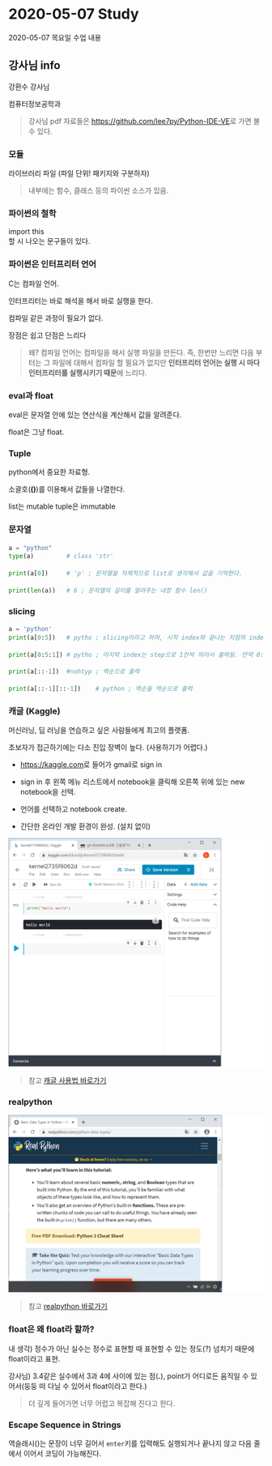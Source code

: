 # 2020-05-07 Study

2020-05-07 목요일 수업 내용

## 강사님 info

강환수 강사님

컴퓨터정보공학과

> 강사님 pdf 자료들은 <https://github.com/lee7py/Python-IDE-VE>로 가면 볼 수 있다.

### 모듈

라이브러리 파일 (파일 단위! 패키지와 구분하자)

> 내부에는 함수, 클래스 등의 파이썬 소스가 있음.

### 파이썬의 철학

import this  
할 시 나오는 문구들이 있다.

### 파이썬은 인터프리터 언어

C는 컴파일 언어.

인터프리터는 바로 해석을 해서 바로 실행을 한다.

컴파일 같은 과정이 필요가 없다.

장점은 쉽고 단점은 느리다

> 왜? 컴파일 언어는 컴파일을 해서 실행 파일을 만든다. 즉, 한번만 느리면 다음 부터는 그 파일에 대해서 컴파일 할 필요가 없지만 **인터프리터 언어는 실행 시 마다 인터프리터를 실행시키기 때문**에 느리다.

### eval과 float

eval은 문자열 안에 있는 연산식을 계산해서 값을 알려준다.

float은 그냥 float.

### Tuple

python에서 중요한 자료형.

소괄호(**()**)를 이용해서 값들을 나열한다.

list는 mutable
tuple은 immutable

### 문자열

```python
a = "python"
type(a)         # class 'str'

print(a[0])     # 'p' ; 문자열을 자체적으로 list로 생각해서 값을 기억한다.

print(len(a))   # 6 ; 문자열의 길이를 알려주는 내장 함수 len()
```

### slicing

```python
a = 'python'
print(a[0:5])   # pytho ; slicing이라고 하며, 시작 index와 끝나는 지점의 index 값을 지정하여서 출력.

print(a[0:5:1]) # pytho ; 마지막 index는 step으로 1칸씩 띄어서 출력됨. 만약 0:5:2라면 2칸씩 띄어져서 pto.

print(a[::-1])  #nohtyp ; 역순으로 출력

print(a[::-1][::-1])    # python ; 역순을 역순으로 출력
```

### 캐글 (Kaggle)

머신러닝, 딥 러닝을 연습하고 싶은 사람들에게 최고의 플랫폼.

초보자가 접근하기에는 다소 진입 장벽이 높다. (사용하기가 어렵다.)

- <https://kaggle.com>로 들어가 gmail로 sign in

- sign in 후 왼쪽 메뉴 리스트에서 notebook을 클릭해 오른쪽 위에 있는 new notebook을 선택.

- 언어를 선택하고 notebook create.

- 간단한 온라인 개발 환경이 완성. (설치 없이)

![kaggle](../../img/ve_python/kaggle.png)

> 참고 [캐글 사용법 바로가기](<https://github.com/lee7py/Python-IDE-VE/blob/master/%5B%EB%8B%A4%EC%96%91%ED%95%9C%20%EA%B0%9C%EB%B0%9C%ED%99%98%EA%B2%BD%200507%EB%AA%A9%5D%20(4~4%EC%8B%9C%EA%B0%84)%20%EC%BA%90%EA%B8%80%20%ED%99%9C%EC%9A%A9.pdf>)

### realpython

![realpython](../../img/ve_python/realpython.png)

> 참고 [realpython 바로가기](https://realpython.com/python-data-types/)

### float은 왜 float라 할까?

내 생각) 정수가 아닌 실수는 정수로 표현할 때 표현할 수 있는 정도(?) 넘치기 때문에 float이라고 표현.

강사님) 3.4같은 실수에서 3과 4에 사이에 있는 점(**.**), point가 어디로든 움직일 수 있어서(둥둥 떠 다닐 수 있어서 float이라고 한다.)

> 더 깊게 들어가면 너무 어렵고 복잡해 진다고 한다.

### Escape Sequence in Strings

역슬래시(\)는 문장이 너무 길어서 `enter`키를 입력해도 실행되거나 끝나지 않고 다음 줄 에서 이어서 코딩이 가능해진다.
